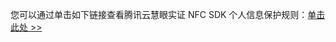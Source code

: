 您可以通过单击如下链接查看腾讯云慧眼实证 NFC SDK 个人信息保护规则：[单击此处 >>](https://privacy.qq.com/document/preview/c1961441eca94f239f7cc81fedbe64ed)
